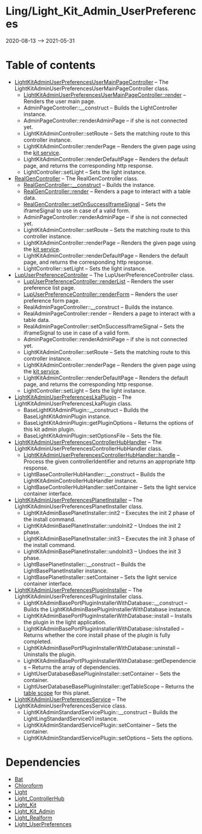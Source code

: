 Ling/Light_Kit_Admin_UserPreferences
================
2020-08-13 --> 2021-05-31




Table of contents
===========

- [LightKitAdminUserPreferencesUserMainPageController](https://github.com/lingtalfi/Light_Kit_Admin_UserPreferences/blob/master/doc/api/Ling/Light_Kit_Admin_UserPreferences/Controller/Custom/LightKitAdminUserPreferencesUserMainPageController.md) &ndash; The LightKitAdminUserPreferencesUserMainPageController class.
    - [LightKitAdminUserPreferencesUserMainPageController::render](https://github.com/lingtalfi/Light_Kit_Admin_UserPreferences/blob/master/doc/api/Ling/Light_Kit_Admin_UserPreferences/Controller/Custom/LightKitAdminUserPreferencesUserMainPageController/render.md) &ndash; Renders the user main page.
    - AdminPageController::__construct &ndash; Builds the LightController instance.
    - AdminPageController::renderAdminPage &ndash; if she is not connected yet.
    - LightKitAdminController::setRoute &ndash; Sets the matching route to this controller instance.
    - LightKitAdminController::renderPage &ndash; Renders the given page using the [kit service](https://github.com/lingtalfi/Light_Kit).
    - LightKitAdminController::renderDefaultPage &ndash; Renders the default page, and returns the corresponding http response.
    - LightController::setLight &ndash; Sets the light instance.
- [RealGenController](https://github.com/lingtalfi/Light_Kit_Admin_UserPreferences/blob/master/doc/api/Ling/Light_Kit_Admin_UserPreferences/Controller/Generated/Base/RealGenController.md) &ndash; The RealGenController class.
    - [RealGenController::__construct](https://github.com/lingtalfi/Light_Kit_Admin_UserPreferences/blob/master/doc/api/Ling/Light_Kit_Admin_UserPreferences/Controller/Generated/Base/RealGenController/__construct.md) &ndash; Builds the instance.
    - [RealGenController::render](https://github.com/lingtalfi/Light_Kit_Admin_UserPreferences/blob/master/doc/api/Ling/Light_Kit_Admin_UserPreferences/Controller/Generated/Base/RealGenController/render.md) &ndash; Renders a page to interact with a table data.
    - [RealGenController::setOnSuccessIframeSignal](https://github.com/lingtalfi/Light_Kit_Admin_UserPreferences/blob/master/doc/api/Ling/Light_Kit_Admin_UserPreferences/Controller/Generated/Base/RealGenController/setOnSuccessIframeSignal.md) &ndash; Sets the iframeSignal to use in case of a valid form.
    - AdminPageController::renderAdminPage &ndash; if she is not connected yet.
    - LightKitAdminController::setRoute &ndash; Sets the matching route to this controller instance.
    - LightKitAdminController::renderPage &ndash; Renders the given page using the [kit service](https://github.com/lingtalfi/Light_Kit).
    - LightKitAdminController::renderDefaultPage &ndash; Renders the default page, and returns the corresponding http response.
    - LightController::setLight &ndash; Sets the light instance.
- [LupUserPreferenceController](https://github.com/lingtalfi/Light_Kit_Admin_UserPreferences/blob/master/doc/api/Ling/Light_Kit_Admin_UserPreferences/Controller/Generated/LupUserPreferenceController.md) &ndash; The LupUserPreferenceController class.
    - [LupUserPreferenceController::renderList](https://github.com/lingtalfi/Light_Kit_Admin_UserPreferences/blob/master/doc/api/Ling/Light_Kit_Admin_UserPreferences/Controller/Generated/LupUserPreferenceController/renderList.md) &ndash; Renders the user preference list page.
    - [LupUserPreferenceController::renderForm](https://github.com/lingtalfi/Light_Kit_Admin_UserPreferences/blob/master/doc/api/Ling/Light_Kit_Admin_UserPreferences/Controller/Generated/LupUserPreferenceController/renderForm.md) &ndash; Renders the user preference form page.
    - RealAdminPageController::__construct &ndash; Builds the instance.
    - RealAdminPageController::render &ndash; Renders a page to interact with a table data.
    - RealAdminPageController::setOnSuccessIframeSignal &ndash; Sets the iframeSignal to use in case of a valid form.
    - AdminPageController::renderAdminPage &ndash; if she is not connected yet.
    - LightKitAdminController::setRoute &ndash; Sets the matching route to this controller instance.
    - LightKitAdminController::renderPage &ndash; Renders the given page using the [kit service](https://github.com/lingtalfi/Light_Kit).
    - LightKitAdminController::renderDefaultPage &ndash; Renders the default page, and returns the corresponding http response.
    - LightController::setLight &ndash; Sets the light instance.
- [LightKitAdminUserPreferencesLkaPlugin](https://github.com/lingtalfi/Light_Kit_Admin_UserPreferences/blob/master/doc/api/Ling/Light_Kit_Admin_UserPreferences/LightKitAdminPlugin/Generated/LightKitAdminUserPreferencesLkaPlugin.md) &ndash; The LightKitAdminUserPreferencesLkaPlugin class.
    - BaseLightKitAdminPlugin::__construct &ndash; Builds the BaseLightKitAdminPlugin instance.
    - BaseLightKitAdminPlugin::getPluginOptions &ndash; Returns the options of this kit admin plugin.
    - BaseLightKitAdminPlugin::setOptionsFile &ndash; Sets the file.
- [LightKitAdminUserPreferencesControllerHubHandler](https://github.com/lingtalfi/Light_Kit_Admin_UserPreferences/blob/master/doc/api/Ling/Light_Kit_Admin_UserPreferences/Light_ControllerHub/Generated/LightKitAdminUserPreferencesControllerHubHandler.md) &ndash; The LightKitAdminUserPreferencesControllerHubHandler class.
    - [LightKitAdminUserPreferencesControllerHubHandler::handle](https://github.com/lingtalfi/Light_Kit_Admin_UserPreferences/blob/master/doc/api/Ling/Light_Kit_Admin_UserPreferences/Light_ControllerHub/Generated/LightKitAdminUserPreferencesControllerHubHandler/handle.md) &ndash; Process the given controllerIdentifier and returns an appropriate http response.
    - LightBaseControllerHubHandler::__construct &ndash; Builds the LightKitAdminControllerHubHandler instance.
    - LightBaseControllerHubHandler::setContainer &ndash; Sets the light service container interface.
- [LightKitAdminUserPreferencesPlanetInstaller](https://github.com/lingtalfi/Light_Kit_Admin_UserPreferences/blob/master/doc/api/Ling/Light_Kit_Admin_UserPreferences/Light_PlanetInstaller/LightKitAdminUserPreferencesPlanetInstaller.md) &ndash; The LightKitAdminUserPreferencesPlanetInstaller class.
    - LightKitAdminBasePlanetInstaller::init2 &ndash; Executes the init 2 phase of the install command.
    - LightKitAdminBasePlanetInstaller::undoInit2 &ndash; Undoes the init 2 phase.
    - LightKitAdminBasePlanetInstaller::init3 &ndash; Executes the init 3 phase of the install command.
    - LightKitAdminBasePlanetInstaller::undoInit3 &ndash; Undoes the init 3 phase.
    - LightBasePlanetInstaller::__construct &ndash; Builds the LightBasePlanetInstaller instance.
    - LightBasePlanetInstaller::setContainer &ndash; Sets the light service container interface.
- [LightKitAdminUserPreferencesPluginInstaller](https://github.com/lingtalfi/Light_Kit_Admin_UserPreferences/blob/master/doc/api/Ling/Light_Kit_Admin_UserPreferences/Light_PluginInstaller/LightKitAdminUserPreferencesPluginInstaller.md) &ndash; The LightKitAdminUserPreferencesPluginInstaller class.
    - LightKitAdminBasePortPluginInstallerWithDatabase::__construct &ndash; Builds the LightKitAdminBasePluginInstallerWithDatabase instance.
    - LightKitAdminBasePortPluginInstallerWithDatabase::install &ndash; Installs the plugin in the light application.
    - LightKitAdminBasePortPluginInstallerWithDatabase::isInstalled &ndash; Returns whether the core install phase of the plugin is fully completed.
    - LightKitAdminBasePortPluginInstallerWithDatabase::uninstall &ndash; Uninstalls the plugin.
    - LightKitAdminBasePortPluginInstallerWithDatabase::getDependencies &ndash; Returns the array of dependencies.
    - LightUserDatabaseBasePluginInstaller::setContainer &ndash; Sets the container.
    - LightUserDatabaseBasePluginInstaller::getTableScope &ndash; Returns the [table scope](https://github.com/lingtalfi/TheBar/blob/master/discussions/table-scope.md) for this planet.
- [LightKitAdminUserPreferencesService](https://github.com/lingtalfi/Light_Kit_Admin_UserPreferences/blob/master/doc/api/Ling/Light_Kit_Admin_UserPreferences/Service/LightKitAdminUserPreferencesService.md) &ndash; The LightKitAdminUserPreferencesService class.
    - LightKitAdminStandardServicePlugin::__construct &ndash; Builds the LightLingStandardService01 instance.
    - LightKitAdminStandardServicePlugin::setContainer &ndash; Sets the container.
    - LightKitAdminStandardServicePlugin::setOptions &ndash; Sets the options.


Dependencies
============
- [Bat](https://github.com/lingtalfi/Bat)
- [Chloroform](https://github.com/lingtalfi/Chloroform)
- [Light](https://github.com/lingtalfi/Light)
- [Light_ControllerHub](https://github.com/lingtalfi/Light_ControllerHub)
- [Light_Kit](https://github.com/lingtalfi/Light_Kit)
- [Light_Kit_Admin](https://github.com/lingtalfi/Light_Kit_Admin)
- [Light_Realform](https://github.com/lingtalfi/Light_Realform)
- [Light_UserPreferences](https://github.com/lingtalfi/Light_UserPreferences)


